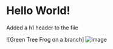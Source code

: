 # Hello World!

Added a h1 header to the file



![Green Tree Frog on a branch] ![image](https://github.com/user-attachments/assets/7a5b322e-44dd-4544-9c82-10ada437f8b1)


